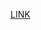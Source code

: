 [LINK](pythonista://exec?=import%20plistlib%0Aimport%20os%0Aimport%20sys%0Aimport%20platform%0Afrom%20objc_util%20import%20ObjCClass%2C%20on_main_thread%0Aimport%20clipboard%0A%0A%0Adef%20get_pythonista_version_info%28%29%3A%0A%20%20%20%20version%20%3D%20None%0A%20%20%20%20bundle_version%20%3D%20None%0A%0A%20%20%20%20try%3A%0A%20%20%20%20%20%20%20%20plist_path%20%3D%20os.path.abspath%28os.path.join%28sys.executable%2C%20%27..%27%2C%20%27Info.plist%27%29%29%0A%20%20%20%20%20%20%20%20plist%20%3D%20plistlib.readPlist%28plist_path%29%0A%0A%20%20%20%20%20%20%20%20version%20%3D%20plist%5B%27CFBundleShortVersionString%27%5D%0A%20%20%20%20%20%20%20%20bundle_version%20%3D%20plist%5B%27CFBundleVersion%27%5D%0A%0A%20%20%20%20except%20Exception%3A%0A%20%20%20%20%20%20%20%20pass%0A%0A%20%20%20%20return%20%27Pythonista%20%7B%7D%20%28%7B%7D%29%27.format%28version%20or%20%27N/A%27%2C%20bundle_version%20or%20%27N/A%27%29%0A%0A%0Adef%20get_python_interpreter_info%28%29%3A%0A%20%20%20%20return%20%27Default%20interpreter%20%7B%7D.%7B%7D.%7B%7D%27.format%28%2Asys.version_info%29%0A%0A%0Adef%20get_device_info%28%29%3A%0A%20%20%20%20device%20%3D%20ObjCClass%28%27UIDevice%27%29.currentDevice%28%29%0A%20%20%20%20main_screen%20%3D%20ObjCClass%28%27UIScreen%27%29.mainScreen%28%29%0A%20%20%20%20native_size%20%3D%20main_screen.nativeBounds%28%29.size%0A%0A%20%20%20%20return%20%27iOS%20%7B%7D%2C%20model%20%7B%7D%2C%20resolution%20%28portrait%29%20%7B%7D%20x%20%7B%7D%20%40%20%7B%7D%27.format%28%0A%20%20%20%20%20%20%20%20device.systemVersion%28%29%2C%20platform.machine%28%29%2C%0A%20%20%20%20%20%20%20%20native_size.width%2C%20native_size.height%2C%20main_screen.nativeScale%28%29%0A%20%20%20%20%29%0A%0A%0A%40on_main_thread%20%20%23%20clipboard.set%20or%20freeze%0Adef%20main%28%29%3A%0A%20%20%20%20separator%20%3D%20%27---%20SYSTEM%20INFORMATION%20---%27%0A%0A%20%20%20%20info%20%3D%20%27%5Cn%27.join%28%5B%0A%20%20%20%20%20%20%20%20%27%2A%2ASystem%20Information%2A%2A%27%2C%0A%20%20%20%20%20%20%20%20%27%27%2C%0A%20%20%20%20%20%20%20%20%27%2A%20%7B%7D%2C%20%7B%7D%27.format%28get_pythonista_version_info%28%29%2C%20get_python_interpreter_info%28%29%29%2C%0A%20%20%20%20%20%20%20%20%27%2A%20%7B%7D%27.format%28get_device_info%28%29%29%2C%0A%20%20%20%20%5D%29%0A%0A%20%20%20%20print%28%27%5Cn%27.join%28%5Bseparator%2C%20info%2C%20separator%5D%29%29%0A%20%20%20%20print%28%27Please%2C%20attach%20everything%20between%20%7B%7D%20to%20your%20GitHub%20issue%2C%20many%20thanks.%27.format%28separator%29%29%0A%20%20%20%20clipboard.set%28info%29%0A%20%20%20%20print%28%27System%20information%20was%20just%20stored%20in%20the%20system%20clipboard.%20You%20can%20paste%20it%20with%20Cmd%20V.%27%29%0A%0A%0Aif%20__name__%20%3D%3D%20%27__main__%27%3A%0A%20%20%20%20main%28%29%0A)
